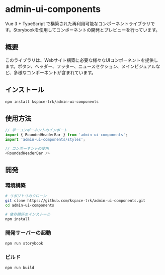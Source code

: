 # admin-ui-components

Vue 3 + TypeScript で構築された再利用可能なコンポーネントライブラリです。Storybookを使用してコンポーネントの開発とプレビューを行っています。

## 概要

このライブラリは、Webサイト構築に必要な様々なUIコンポーネントを提供します。ボタン、ヘッダー、フッター、ニュースセクション、メインビジュアルなど、多様なコンポーネントが含まれています。

## インストール

```bash
npm install kspace-trk/admin-ui-components
```

## 使用方法

```javascript
// 単一コンポーネントのインポート
import { RoundedHeaderBar } from 'admin-ui-components';
import 'admin-ui-components/styles';

// コンポーネントの使用
<RoundedHeaderBar />
```

## 開発

### 環境構築

```bash
# リポジトリのクローン
git clone https://github.com/kspace-trk/admin-ui-components.git
cd admin-ui-components

# 依存関係のインストール
npm install
```

### 開発サーバーの起動

```bash
npm run storybook
```

### ビルド

```bash
npm run build
```
